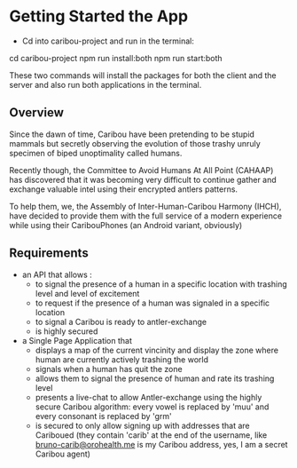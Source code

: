 # Getting Started the App
- Cd into caribou-project and run in the terminal:

cd caribou-project
npm run install:both
npm run start:both

These two commands will install the packages for both the client and the server and also run both applications in the terminal.


## Overview
Since the dawn of time, Caribou have been pretending to be stupid mammals but secretly observing the evolution of those
trashy unruly specimen of biped unoptimality called humans.

Recently though, the Committee to Avoid Humans At All Point (CAHAAP) has discovered that it was becoming very difficult
to continue gather and exchange valuable intel using their encrypted antlers patterns.

To help them, we, the Assembly of Inter-Human-Caribou Harmony  (IHCH), have decided to provide them with the full
service of a modern experience while using their CaribouPhones (an Android variant, obviously)




## Requirements
- an API that allows :
  - to signal the presence of a human in a specific location with trashing level and level of excitement
  - to request if the presence of a human was signaled in a specific location
  - to signal a Caribou is ready to antler-exchange
  - is highly secured
- a Single Page Application that
  - displays a map of the current vincinity and display the zone where human are currently actively trashing the world
  - signals when a human has quit the zone
  - allows them to signal the presence of human and rate its trashing level
  - presents a live-chat to allow Antler-exchange using the highly secure Caribou algorithm: every vowel is replaced by
    'muu' and every consonant is replaced by 'grm'
  - is secured to only allow signing up with addresses that are Cariboued (they contain 'carib' at the end of the
    username, like bruno-carib@orohealth.me is my Caribou address, yes, I am a secret Caribou agent)
